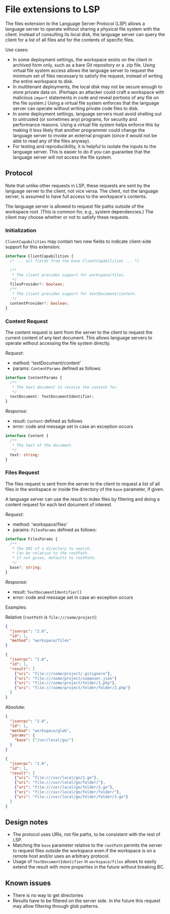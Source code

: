 # File extensions to LSP

The files extension to the Language Server Protocol (LSP) allows a language server to operate without sharing a physical file system with the client. Instead of consulting its local disk, the language server can query the client for a list of all files and for the contents of specific files.

Use cases:

* In some deployment settings, the workspace exists on the client in archived form only, such as a bare Git repository or a .zip file. Using virtual file system access allows the language server to request the minimum set of files necessary to satisfy the request, instead of writing the entire workspace to disk.
* In multitenant deployments, the local disk may not be secure enough to store private data on. (Perhaps an attacker could craft a workspace with malicious `import` statements in code and reveal portions of any file on the file system.) Using a virtual file system enforces that the language server can operate without writing private code files to disk.
* In some deployment settings, language servers must avoid shelling out to untrusted (or sometimes any) programs, for security and performance reasons. Using a virtual file system helps enforce this by making it less likely that another programmer could change the language server to invoke an external program (since it would not be able to read any of the files anyway).
* For testing and reproducibility, it is helpful to isolate the inputs to the language server. This is easier to do if you can guarantee that the language server will not access the file system.

## Protocol

Note that unlike other requests in LSP, these requests are sent by the language server to the client, not vice versa. The client, not the language server, is assumed to have full access to the workspace's contents.

The language server is allowed to request file paths outside of the workspace root. (This is common for, e.g., system dependencies.) The client may choose whether or not to satisfy these requests.

### Initialization

`ClientCapabilities` may contain two new fields to indicate client-side support for this extension:

```typescript
interface ClientCapabilities {
  /* ... all fields from the base ClientCapabilities ... */

  /**
   * The client provides support for workspace/files.
   */
  filesProvider?: boolean;
  /**
   * The client provides support for textDocument/content.
   */
  contentProvider?: boolean;
}
```

### Content Request

The content request is sent from the server to the client to request the current content of any text document. This allows language servers to operate without accessing the file system directly.

_Request_:
* method: 'textDocument/content'
* params: `ContentParams` defined as follows:

```typescript
interface ContentParams {
  /**
   * The text document to receive the content for.
   */
  textDocument: TextDocumentIdentifier;
}
```

_Response_:
* result: `Content` defined as follows
* error: code and message set in case an exception occurs

```typescript
interface Content {
  /**
   * The text of the document.
   */
  text: string;
}
```

### Files Request

The files request is sent from the server to the client to request a list of all files in the workspace or inside the directory of the `base` parameter, if given.

A language server can use the result to index files by filtering and doing a content request for each text document of interest.

_Request_:
* method: 'workspace/files'
* params: `FilesParams` defined as follows:

```typescript
interface FilesParams {
  /**
   * The URI of a directory to search.
   * Can be relative to the rootPath.
   * If not given, defaults to rootPath.
   */
  base?: string;
}
```

_Response_:
* result: `TextDocumentIdentifier[]`
* error: code and message set in case an exception occurs

Examples:

Relative (`rootPath` is `file:///some/project`):

```json
{
  "jsonrpc": "2.0",
  "id": 1,
  "method": "workspace/files"
}
```

```json
{
  "jsonrpc": "2.0",
  "id": 1,
  "result": [
    {"uri": "file:///some/project/.gitignore"},
    {"uri": "file:///some/project/composer.json"}
    {"uri": "file:///some/project/folder/1.php"},
    {"uri": "file:///some/project/folder/folder/2.php"}
  ]
}
```

Absolute:

```json
{
  "jsonrpc": "2.0",
  "id": 1,
  "method": "workspace/glob",
  "params": {
    "base": ["/usr/local/go/"]
  }
}
```

```json
{
  "jsonrpc": "2.0",
  "id": 1,
  "result": [
    {"uri": "file:///usr/local/go/1.go"},
    {"uri": "file:///usr/local/go/folder/"},
    {"uri": "file:///usr/local/go/folder/2.go"},
    {"uri": "file:///usr/local/go/folder/folder/"},
    {"uri": "file:///usr/local/go/folder/folder/3.go"}
  ]
}
```

## Design notes

* The protocol uses URIs, not file paths, to be consistent with the rest of LSP.
* Matching the `base` parameter relative to the `rootPath` permits the server to request files outside the workspace even if the workspace is on a remote host and/or uses an arbitrary protocol.
* Usage of `TextDocumentIdentifier` in `workspace/files` allows to easily extend the result with more properties in the future without breaking BC.


## Known issues

* There is no way to get directories
* Results have to be filtered on the server side. In the future this request may allow filtering through glob patterns.
